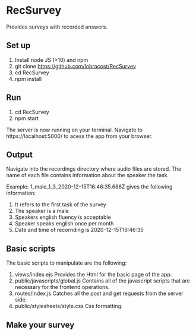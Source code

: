 # RecSurvey
Provides surveys with recorded answers.
## Set up
1. Install node JS (>10) and npm
2. git clone https://github.com/lobracost/RecSurvey
3. cd RecSurvey
4. npm install

## Run
1. cd RecSurvey
2. npm start

The server is now running on your terminal. Navigate to https://localhost:5000/ to acess the app from your browser.

## Output
Navigate into the recordings directory where audio files are stored. 
The name of each file contains information about the speaker the task.

Example:
1_male_1_3_2020-12-15T16:46:35.686Z gives the following information:

1. It refers to the first task of the survey
2. The speaker is a male
3. Speakers english fluency is acceptable
4. Speaker speaks english once per month
5. Date and time of recornding is 2020-12-15T16:46:35

## Basic scripts
The basic scripts to manipulate are the following:

1. views/index.ejs
    Provides the Html for the basic page of the app.
2. public/javascripts/global.js
    Contains all of the javascript scripts that are necessary for the frontend operations.
3. routes/index.js
    Catches all the post and get requests from the server side.
4. public/stylesheets/style.css
    Css formatting.

## Make your survey

